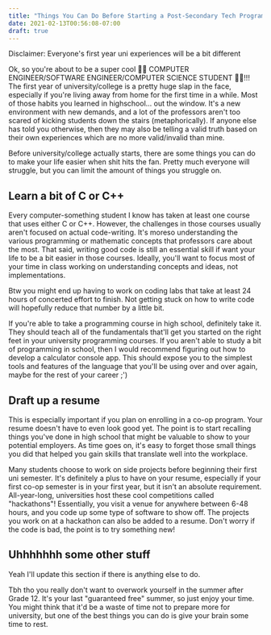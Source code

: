 ```yaml
---
title: "Things You Can Do Before Starting a Post-Secondary Tech Program"
date: 2021-02-13T00:56:08-07:00
draft: true
---
```


Disclaimer: Everyone's first year uni experiences will be a bit different

Ok, so you're about to be a super cool 👨‍💻 COMPUTER ENGINEER/SOFTWARE ENGINEER/COMPUTER SCIENCE STUDENT 👩‍💻!!! The first year of university/college is a pretty huge slap in the face, especially if you're living away from home for the first time in a while. Most of those habits you learned in highschool... out the window. It's a new environment with new demands, and a lot of the professors aren't too scared of kicking students down the stairs (metaphorically). If anyone else has told you otherwise, then they may also be telling a valid truth based on their own experiences which are no more valid/invalid than mine.

Before university/college actually starts, there are some things you can do to make your life easier when shit hits the fan. Pretty much everyone will struggle, but you can limit the amount of things you struggle on.

## Learn a bit of C or C++

Every computer-something student I know has taken at least one course that uses either C or C++. However, the challenges in those courses usually aren't focused on actual code-writing. It's moreso understanding the various programming or mathematic concepts that professors care about the most. That said, writing good code is still an essential skill if want your life to be a bit easier in those courses. Ideally, you'll want to focus most of your time in class working on understanding concepts and ideas, not implementations. 

Btw you might end up having to work on coding labs that take at least 24 hours of concerted effort to finish. Not getting stuck on how to write code will hopefully reduce that number by a little bit.

If you're able to take a programming course in high school, definitely take it. They should teach all of the fundamentals that'll get you started on the right feet in your university programming courses. If you aren't able to study a bit of programming in school, then I would recommend figuring out how to develop a calculator console app. This should expose you to the simplest tools and features of the language that you'll be using over and over again, maybe for the rest of your career ;')

## Draft up a resume

This is especially important if you plan on enrolling in a co-op program. Your resume doesn't have to even look good yet. The point is to start recalling things you've done in high school that might be valuable to show to your potential employers. As time goes on, it's easy to forget those small things you did that helped you gain skills that translate well into the workplace. 

Many students choose to work on side projects before beginning their first uni semester. It's definitely a plus to have on your resume, especially if your first co-op semester is in your first year, but it isn't an absolute requirement. All-year-long, universities host these cool competitions called "hackathons"! Essentially, you visit a venue for anywhere between 6-48 hours, and you code up some type of software to show off. The projects you work on at a hackathon can also be added to a resume. Don't worry if the code is bad, the point is to try something new!

## Uhhhhhhh some other stuff

Yeah I'll update this section if there is anything else to do.

Tbh tho you really don't want to overwork yourself in the summer after Grade 12. It's your last "guaranteed free" summer, so just enjoy your time. You might think that it'd be a waste of time not to prepare more for university, but one of the best things you can do is give your brain some time to rest. 
